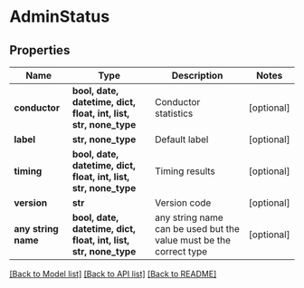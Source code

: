 # AdminStatus


## Properties
Name | Type | Description | Notes
------------ | ------------- | ------------- | -------------
**conductor** | **bool, date, datetime, dict, float, int, list, str, none_type** | Conductor statistics | [optional] 
**label** | **str, none_type** | Default label | [optional] 
**timing** | **bool, date, datetime, dict, float, int, list, str, none_type** | Timing results | [optional] 
**version** | **str** | Version code | [optional] 
**any string name** | **bool, date, datetime, dict, float, int, list, str, none_type** | any string name can be used but the value must be the correct type | [optional]

[[Back to Model list]](../README.md#documentation-for-models) [[Back to API list]](../README.md#documentation-for-api-endpoints) [[Back to README]](../README.md)


